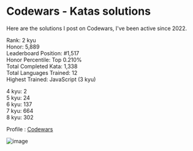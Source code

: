 # Codewars - Katas solutions

Here are the solutions I post on Codewars, I've been active since 2022.

Rank: 2 kyu  
Honor: 5,889  
Leaderboard Position: #1,517  
Honor Percentile: Top 0.210%  
Total Completed Kata: 1,338  
Total Languages Trained: 12  
Highest Trained: JavaScript (3 kyu)

4 kyu: 2  
5 kyu: 24  
6 kyu: 137  
7 kyu: 664  
8 kyu: 302  

Profile : [Codewars](https://www.codewars.com/users/Sancti0n)

![image](https://www.codewars.com/users/Sancti0n/badges/large)
